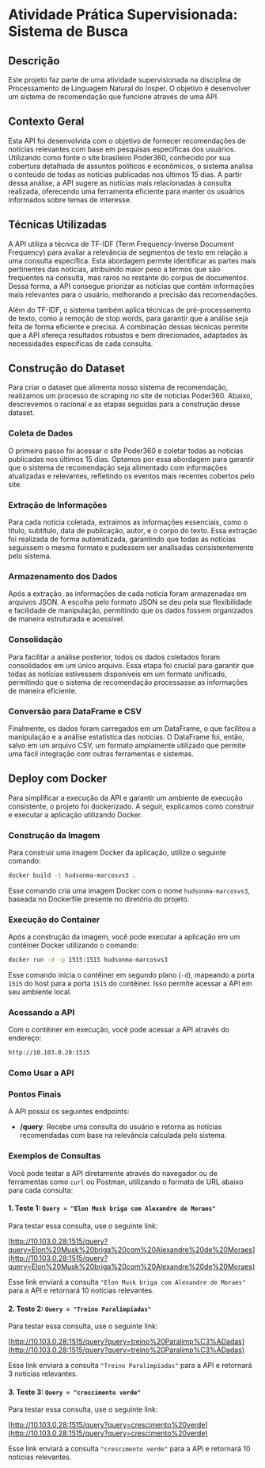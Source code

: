 # Atividade Prática Supervisionada: Sistema de Busca

## Descrição

Este projeto faz parte de uma atividade supervisionada na disciplina de Processamento de Linguagem Natural do Insper. O objetivo é desenvolver um sistema de recomendação que funcione através de uma API.

## Contexto Geral

Esta API foi desenvolvida com o objetivo de fornecer recomendações de notícias relevantes com base em pesquisas específicas dos usuários. Utilizando como fonte o site brasileiro Poder360, conhecido por sua cobertura detalhada de assuntos políticos e econômicos, o sistema analisa o conteúdo de todas as notícias publicadas nos últimos 15 dias. A partir dessa análise, a API sugere as notícias mais relacionadas à consulta realizada, oferecendo uma ferramenta eficiente para manter os usuários informados sobre temas de interesse.

## Técnicas Utilizadas

A API utiliza a técnica de TF-IDF (Term Frequency-Inverse Document Frequency) para avaliar a relevância de segmentos de texto em relação a uma consulta específica. Esta abordagem permite identificar as partes mais pertinentes das notícias, atribuindo maior peso a termos que são frequentes na consulta, mas raros no restante do corpus de documentos. Dessa forma, a API consegue priorizar as notícias que contêm informações mais relevantes para o usuário, melhorando a precisão das recomendações.

Além do TF-IDF, o sistema também aplica técnicas de pré-processamento de texto, como a remoção de stop words, para garantir que a análise seja feita de forma eficiente e precisa. A combinação dessas técnicas permite que a API ofereça resultados robustos e bem direcionados, adaptados às necessidades específicas de cada consulta.

## Construção do Dataset

Para criar o dataset que alimenta nosso sistema de recomendação, realizamos um processo de scraping no site de notícias Poder360. Abaixo, descrevemos o racional e as etapas seguidas para a construção desse dataset.

### Coleta de Dados

O primeiro passo foi acessar o site Poder360 e coletar todas as notícias publicadas nos últimos 15 dias. Optamos por essa abordagem para garantir que o sistema de recomendação seja alimentado com informações atualizadas e relevantes, refletindo os eventos mais recentes cobertos pelo site.

### Extração de Informações

Para cada notícia coletada, extraímos as informações essenciais, como o título, subtítulo, data de publicação, autor, e o corpo do texto. Essa extração foi realizada de forma automatizada, garantindo que todas as notícias seguissem o mesmo formato e pudessem ser analisadas consistentemente pelo sistema.

### Armazenamento dos Dados

Após a extração, as informações de cada notícia foram armazenadas em arquivos JSON. A escolha pelo formato JSON se deu pela sua flexibilidade e facilidade de manipulação, permitindo que os dados fossem organizados de maneira estruturada e acessível.

### Consolidação

Para facilitar a análise posterior, todos os dados coletados foram consolidados em um único arquivo. Essa etapa foi crucial para garantir que todas as notícias estivessem disponíveis em um formato unificado, permitindo que o sistema de recomendação processasse as informações de maneira eficiente.

### Conversão para DataFrame e CSV

Finalmente, os dados foram carregados em um DataFrame, o que facilitou a manipulação e a análise estatística das notícias. O DataFrame foi, então, salvo em um arquivo CSV, um formato amplamente utilizado que permite uma fácil integração com outras ferramentas e sistemas.

## Deploy com Docker

Para simplificar a execução da API e garantir um ambiente de execução consistente, o projeto foi dockerizado. A seguir, explicamos como construir e executar a aplicação utilizando Docker.

### Construção da Imagem

Para construir uma imagem Docker da aplicação, utilize o seguinte comando:

```bash
docker build -t hudsonma-marcosvs3 .
```

Esse comando cria uma imagem Docker com o nome `hudsonma-marcosvs3`, baseada no Dockerfile presente no diretório do projeto.

### Execução do Container

Após a construção da imagem, você pode executar a aplicação em um contêiner Docker utilizando o comando:

```bash
docker run -d -p 1515:1515 hudsonma-marcosvs3
```

Esse comando inicia o contêiner em segundo plano (`-d`), mapeando a porta `1515` do host para a porta `1515` do contêiner. Isso permite acessar a API em seu ambiente local.

### Acessando a API

Com o contêiner em execução, você pode acessar a API através do endereço:

```bash
http://10.103.0.28:1515
```

### Como Usar a API

### Pontos Finais

A API possui os seguintes endpoints:

- **/query**: Recebe uma consulta do usuário e retorna as notícias recomendadas com base na relevância calculada pelo sistema.

### Exemplos de Consultas

Você pode testar a API diretamente através do navegador ou de ferramentas como `curl` ou Postman, utilizando o formato de URL abaixo para cada consulta:

#### 1. Teste 1: `Query = "Elon Musk briga com Alexandre de Moraes"`

Para testar essa consulta, use o seguinte link:

[http://10.103.0.28:1515/query?query=Elon%20Musk%20briga%20com%20Alexandre%20de%20Moraes](http://10.103.0.28:1515/query?query=Elon%20Musk%20briga%20com%20Alexandre%20de%20Moraes)

Esse link enviará a consulta `"Elon Musk briga com Alexandre de Moraes"` para a API e retornará 10 notícias relevantes.

#### 2. Teste 2: `Query = "Treino Paralimpíadas"`

Para testar essa consulta, use o seguinte link:

[http://10.103.0.28:1515/query?query=treino%20Paralimp%C3%ADadas](http://10.103.0.28:1515/query?query=treino%20Paralimp%C3%ADadas)

Esse link enviará a consulta `"Treino Paralimpíadas"` para a API e retornará 3 notícias relevantes.

#### 3. Teste 3: `Query = "crescimento verde"`

Para testar essa consulta, use o seguinte link:

[http://10.103.0.28:1515/query?query=crescimento%20verde](http://10.103.0.28:1515/query?query=crescimento%20verde)

Esse link enviará a consulta `"crescimento verde"` para a API e retornará 10 notícias relevantes.

